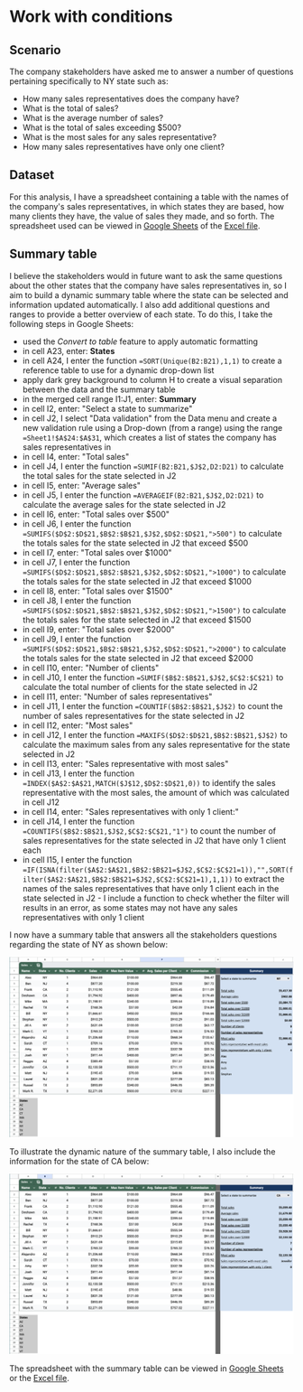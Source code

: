 # Work with conditions

## Scenario

The company stakeholders have asked me to answer a number of questions pertaining specifically to NY state such as:

- How many sales representatives does the company have?
- What is the total of sales?
- What is the average number of sales?
- What is the total of sales exceeding $500?
- What is the most sales for any sales representative?
- How many sales representatives have only one client?

## Dataset

For this analysis, I have a spreadsheet containing a table with the names of the company's sales representatives, in which states they are based, how many clients they have, the value of sales they made, and so forth. The spreadsheet used can be viewed in [Google Sheets](https://docs.google.com/spreadsheets/d/1yp0yytXnxbME4sa-GiK52rJ-zVhvD9qr3xNTienoo5g/edit?usp=drive_link) of the [Excel file](/activities/spreadsheets/c05m04-work-with-conditions/c05m04-work-with-conditions-data.xlsx).

## Summary table

I believe the stakeholders would in future want to ask the same questions about the other states that the company have sales representatives in, so I aim to build a dynamic summary table where the state can be selected and information updated automatically. I also add additional questions and ranges to provide a better overview of each state. To do this, I take the following steps in Google Sheets:

- used the *Convert to table* feature to apply automatic formatting
- in cell A23, enter: **States**
- in cell A24, I enter the function `=SORT(Unique(B2:B21),1,1)` to create a reference table to use for a dynamic drop-down list
- apply dark grey background to column H to create a visual separation between the data and the summary table
- in the merged cell range I1:J1, enter: **Summary**
- in cell I2, enter: "Select a state to summarize"
- in cell J2, I select "Data validation" from the Data menu and create a new validation rule using a Drop-down (from a range) using the range `=Sheet1!$A$24:$A$31`, which creates a list of states the company has sales representatives in
- in cell I4, enter: "Total sales"
- in cell J4, I enter the function `=SUMIF(B2:B21,$J$2,D2:D21)` to calculate the total sales for the state selected in J2
- in cell I5, enter: "Average sales"
- in cell J5, I enter the function `=AVERAGEIF(B2:B21,$J$2,D2:D21)` to calculate the average sales for the state selected in J2
- in cell I6, enter: "Total sales over $500"
- in cell J6, I enter the function `=SUMIFS($D$2:$D$21,$B$2:$B$21,$J$2,$D$2:$D$21,">500")` to calculate the totals sales for the state selected in J2 that exceed $500
- in cell I7, enter: "Total sales over $1000"
- in cell J7, I enter the function `=SUMIFS($D$2:$D$21,$B$2:$B$21,$J$2,$D$2:$D$21,">1000")` to calculate the totals sales for the state selected in J2 that exceed $1000
- in cell I8, enter: "Total sales over $1500"
- in cell J8, I enter the function `=SUMIFS($D$2:$D$21,$B$2:$B$21,$J$2,$D$2:$D$21,">1500")` to calculate the totals sales for the state selected in J2 that exceed $1500
- in cell I9, enter: "Total sales over $2000"
- in cell J9, I enter the function `=SUMIFS($D$2:$D$21,$B$2:$B$21,$J$2,$D$2:$D$21,">2000")` to calculate the totals sales for the state selected in J2 that exceed $2000
- in cell I10, enter: "Number of clients"
- in cell J10, I enter the function `=SUMIF($B$2:$B$21,$J$2,$C$2:$C$21)` to calculate the total number of clients for the state selected in J2
- in cell I11, enter: "Number of sales representatives"
- in cell J11, I enter the function `=COUNTIF($B$2:$B$21,$J$2)` to count the number of sales representatives for the state selected in J2
- in cell I12, enter: "Most sales"
- in cell J12, I enter the function `=MAXIFS($D$2:$D$21,$B$2:$B$21,$J$2)` to calculate the maximum sales from any sales representative for the state selected in J2
- in cell I13, enter: "Sales representative with most sales"
- in cell J13, I enter the function `=INDEX($A$2:$A$21,MATCH($J$12,$D$2:$D$21,0))` to identify the sales representative with the most sales, the amount of which was calculated in cell J12
- in cell I14, enter: "Sales representatives with only 1 client:"
- in cell J14, I enter the function `=COUNTIFS($B$2:$B$21,$J$2,$C$2:$C$21,"1")` to count the number of sales representatives for the state selected in J2 that have only 1 client each
- in cell I15, I enter the function `=IF(ISNA(filter($A$2:$A$21,$B$2:$B$21=$J$2,$C$2:$C$21=1)),"",SORT(filter($A$2:$A$21,$B$2:$B$21=$J$2,$C$2:$C$21=1),1,1))` to extract the names of the sales representatives that have only 1 client each in the state selected in J2 - I include a function to check whether the filter will results in an error, as some states may not have any sales representatives with only 1 client

I now have a summary table that answers all the stakeholders questions regarding the state of NY as shown below:

![Summary table NY](/activities/spreadsheets/c05m04-work-with-conditions/c05m04-summary-ny.png 'Summary table NY')

To illustrate the dynamic nature of the summary table, I also include the information for the state of CA below:

![Summary table CA](/activities/spreadsheets/c05m04-work-with-conditions/c05m04-summary-ca.png 'Summary table CA')

The spreadsheet with the summary table can be viewed in [Google Sheets](https://docs.google.com/spreadsheets/d/1mwT5HkZdKp1kLfVBjjxxdnVa9czs7HZ6Wk3S9l26_uU/edit?usp=sharing) or the [Excel file](/activities/spreadsheets/c05m04-work-with-conditions/c05m04-work-with-conditions-activity.xlsx).
